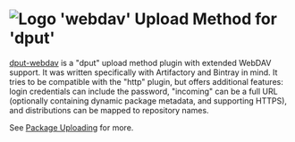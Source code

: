 # ![Logo](https://raw.github.com/jhermann/artifactory-debian/master/doc/_static/artifactory-debian-logo.png) 'webdav' Upload Method for 'dput'

[dput-webdav](https://freecode.com/projects/dput-webdav) is a "dput" upload method plugin with extended WebDAV support.
It was written specifically with Artifactory and Bintray in mind.
It tries to be compatible with the "http" plugin, but offers additional features:
login credentials can include the password,
"incoming" can be a full URL (optionally containing dynamic package metadata, and supporting HTTPS),
and distributions can be mapped to repository names.

See [Package Uploading](https://github.com/jhermann/artifactory-debian/#package-uploading) for more.

